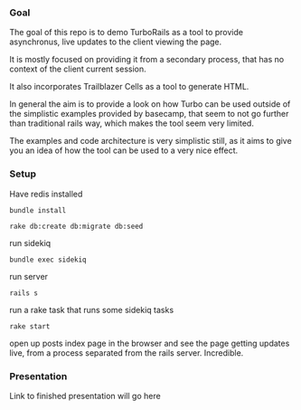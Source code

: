 ### Goal

The goal of this repo is to demo TurboRails as a tool to provide asynchronus, live updates to the client viewing the page.

It is mostly focused on providing it from a secondary process, that has no context of the client current session.

It also incorporates Trailblazer Cells as a tool to generate HTML.

In general the aim is to provide a look on how Turbo can be used outside of the simplistic examples provided by basecamp, that seem to not go further than traditional rails way, which makes the tool seem very limited.

The examples and code architecture is very simplistic still, as it aims to give you an idea of how the tool can be used to a very nice effect.

### Setup

Have redis installed

`bundle install`

`rake db:create db:migrate db:seed`

run sidekiq

`bundle exec sidekiq`

run server

`rails s`

run a rake task that runs some sidekiq tasks

`rake start`

open up posts index page in the browser and see the page getting updates live, from a process separated from the rails server. Incredible.


### Presentation

Link to finished presentation will go here
